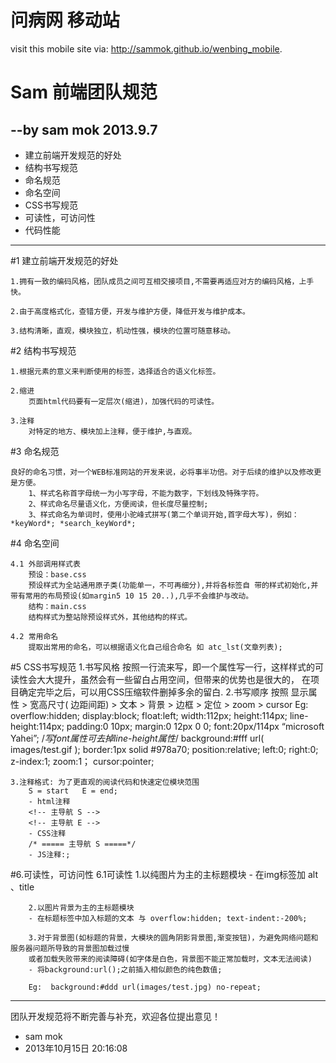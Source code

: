 问病网 移动站
======

visit this mobile site via:  http://sammok.github.io/wenbing_mobile.


Sam 前端团队规范
=================
--by sam mok  2013.9.7
---------------------
> 

* 建立前端开发规范的好处
* 结构书写规范
* 命名规范
* 命名空间
* CSS书写规范
* 可读性，可访问性
* 代码性能

***
  
#1 建立前端开发规范的好处

    
    1.拥有一致的编码风格，团队成员之间可互相交接项目,不需要再适应对方的编码风格，上手快。

    2.由于高度格式化，查错方便，开发与维护方便，降低开发与维护成本。

    3.结构清晰，直观，模块独立，机动性强，模块的位置可随意移动。
    
    
    
#2 结构书写规范


    1.根据元素的意义来判断使用的标签，选择适合的语义化标签。

    2.缩进
        页面html代码要有一定层次(缩进)，加强代码的可读性。
        
    3.注释
        对特定的地方、模块加上注释，便于维护,与直观。

    
    
#3 命名规范

    良好的命名习惯，对一个WEB标准网站的开发来说，必将事半功倍。对于后续的维护以及修改更是方便。
        1、样式名称首字母统一为小写字母，不能为数字，下划线及特殊字符。
        2、样式命名尽量语义化，方便阅读，但长度尽量控制;
        3、样式命名为单词时，使用小驼峰式拼写(第二个单词开始,首字母大写)，例如：*keyWord*; *search_keyWord*;
        

#4 命名空间

    4.1 外部调用样式表
        预设：base.css
        预设样式为全站通用原子类(功能单一，不可再细分),并将各标签自	带的样式初始化,并带有常用的布局预设(如margin5 10 15 20..),几乎不会维护与改动。
        结构：main.css
        结构样式为整站除预设样式外，其他结构的样式。
    
    4.2 常用命名
        提取出常用的命名，可以根据语义化自己组合命名 如 atc_lst(文章列表);

        
#5 CSS书写规范
    1.书写风格
        按照一行流来写，即一个属性写一行，这样样式的可读性会大大提升，虽然会有一些留白占用空间，但带来的优势也是很大的， 
        在项目确定完毕之后，可以用CSS压缩软件删掉多余的留白.
    2.书写顺序
        按照  显示属性 > 宽高尺寸( 边距间距) >  文本 > 背景 > 边框 > 定位 > zoom > cursor
        Eg:
            overflow:hidden;
            display:block;
            float:left;
            width:112px;
            height:114px;
            line-height:114px;
            padding:0 10px;
            margin:0 12px 0 0;
            font:20px/114px “microsoft Yahei”;
            /*写font属性可去掉line-height属性*/
            background:#fff url( images/test.gif );
            border:1px solid #978a70;
            position:relative;
            left:0;
            right:0;
            z-index:1;
            zoom:1；
            cursor:pointer;
    
    3.注释格式: 为了更直观的阅读代码和快速定位模块范围
        S = start   E = end;
        - html注释   
        <!-- 主导航 S -->
        <!-- 主导航 E -->
        - CSS注释
        /* ===== 主导航 S =====*/
        - JS注释:;





#6.可读性，可访问性
    6.1可读性
        1.以纯图片为主的主标题模块
        - 在img标签加 alt 、title
        
        2.以图片背景为主的主标题模块
        - 在标题标签中加入标题的文本 与 overflow:hidden; text-indent:-200%;
        
        3.对于背景图(如标题的背景，大模块的圆角阴影背景图,渐变按钮)，为避免网络问题和服务器问题所导致的背景图加载过慢
        或者加载失败带来的阅读障碍(如字体是白色，背景图不能正常加载时，文本无法阅读)
        - 将background:url();之前插入相似颜色的纯色数值;
        
        Eg:  background:#ddd url(images/test.jpg) no-repeat;

***

团队开发规范将不断完善与补充，欢迎各位提出意见！

- sam mok 
- 2013年10月15日 20:16:08







